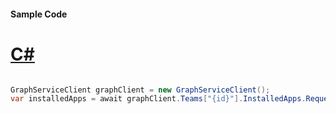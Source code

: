 #### Sample Code
# [C#](#tab/Csharp)

```C#

GraphServiceClient graphClient = new GraphServiceClient();
var installedApps = await graphClient.Teams["{id}"].InstalledApps.Request().GetAsync();

```